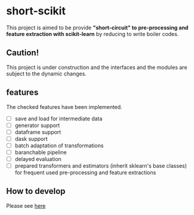 
# short-scikit

This project is aimed to be provide **"short-circuit" to pre-processing and feature extraction with scikit-learn**
by reducing to write boiler codes.  

## Caution!

This project is under construction and the interfaces and the modules are subject to the dynamic changes.

## features

The checked features have been implemented.

- [ ] save and load for intermediate data
- [ ] generator support
- [ ] dataframe support
- [ ] dask support
- [ ] batch adaptation of transformations
- [ ] baranchable pipeline
- [ ] delayed evaluation
- [ ] prepared transformers and estimators (inherit sklearn's base classes) for frequent used pre-processing and feature
      extractions

##  How to develop

Please see [here](development_guid.md)
